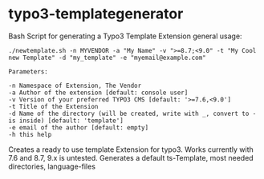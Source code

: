 # typo3-templategenerator
Bash Script for generating a Typo3 Template Extension
general usage:

```
./newtemplate.sh -n MYVENDOR -a "My Name" -v ">=8.7;<9.0" -t "My Cool new Template" -d "my_template" -e "myemail@example.com"

Parameters:

-n Namespace of Extension, The Vendor
-a Author of the extension [default: console user]
-v Version of your preferred TYPO3 CMS [default: '>=7.6,<9.0']
-t Title of the Extension
-d Name of the directory (will be created, write with _, convert to - is inside) [default: 'template']
-e email of the author [default: empty]
-h this help
```
Creates a ready to use template Extension for typo3. Works currently with 7.6 and 8.7, 9.x is untested. Generates a default ts-Template, most needed directories, language-files
